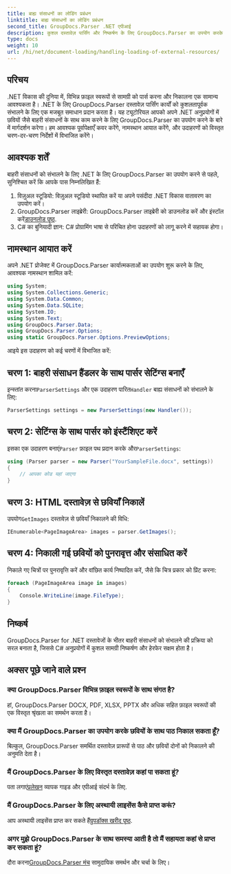 ```yaml
---
title: बाह्य संसाधनों का लोडिंग प्रबंधन
linktitle: बाह्य संसाधनों का लोडिंग प्रबंधन
second_title: GroupDocs.Parser .NET एपीआई
description: कुशल दस्तावेज़ पार्सिंग और निष्कर्षण के लिए GroupDocs.Parser का उपयोग करके .NET में बाहरी संसाधनों को संभालना सीखें।
type: docs
weight: 10
url: /hi/net/document-loading/handling-loading-of-external-resources/
---
```

## परिचय
.NET विकास की दुनिया में, विभिन्न फ़ाइल स्वरूपों से सामग्री को पार्स करना और निकालना एक सामान्य आवश्यकता है। .NET के लिए GroupDocs.Parser दस्तावेज़ पार्सिंग कार्यों को कुशलतापूर्वक संभालने के लिए एक मजबूत समाधान प्रदान करता है। यह ट्यूटोरियल आपको अपने .NET अनुप्रयोगों में छवियों जैसे बाहरी संसाधनों के साथ काम करने के लिए GroupDocs.Parser का उपयोग करने के बारे में मार्गदर्शन करेगा। हम आवश्यक पूर्वापेक्षाएँ कवर करेंगे, नामस्थान आयात करेंगे, और उदाहरणों को विस्तृत चरण-दर-चरण निर्देशों में विभाजित करेंगे।
## आवश्यक शर्तें
बाहरी संसाधनों को संभालने के लिए .NET के लिए GroupDocs.Parser का उपयोग करने से पहले, सुनिश्चित करें कि आपके पास निम्नलिखित हैं:
1. विज़ुअल स्टूडियो: विज़ुअल स्टूडियो स्थापित करें या अपने पसंदीदा .NET विकास वातावरण का उपयोग करें।
2. GroupDocs.Parser लाइब्रेरी: GroupDocs.Parser लाइब्रेरी को डाउनलोड करें और इंस्टॉल करें[डाउनलोड पृष्ठ](https://releases.groupdocs.com/parser/net/).
3. C# का बुनियादी ज्ञान: C# प्रोग्रामिंग भाषा से परिचित होना उदाहरणों को लागू करने में सहायक होगा।

## नामस्थान आयात करें
अपने .NET प्रोजेक्ट में GroupDocs.Parser कार्यात्मकताओं का उपयोग शुरू करने के लिए, आवश्यक नामस्थान शामिल करें:
```csharp
using System;
using System.Collections.Generic;
using System.Data.Common;
using System.Data.SQLite;
using System.IO;
using System.Text;
using GroupDocs.Parser.Data;
using GroupDocs.Parser.Options;
using static GroupDocs.Parser.Options.PreviewOptions;
```

आइये इस उदाहरण को कई चरणों में विभाजित करें:
## चरण 1: बाहरी संसाधन हैंडलर के साथ पार्सर सेटिंग्स बनाएँ
 इन्स्तांत करना`ParserSettings` और एक उदाहरण पारित`Handler` बाह्य संसाधनों को संभालने के लिए:
```csharp
ParserSettings settings = new ParserSettings(new Handler());
```
## चरण 2: सेटिंग्स के साथ पार्सर को इंस्टैंशिएट करें
 इसका एक उदाहरण बनाएं`Parser` फ़ाइल पथ प्रदान करके और`ParserSettings`:
```csharp
using (Parser parser = new Parser("YourSampleFile.docx", settings))
{
    // आपका कोड यहां जाएगा
}
```
## चरण 3: HTML दस्तावेज़ से छवियाँ निकालें
 उपयोग`GetImages` दस्तावेज़ से छवियाँ निकालने की विधि:
```csharp
IEnumerable<PageImageArea> images = parser.GetImages();
```
## चरण 4: निकाली गई छवियों को पुनरावृत्त और संसाधित करें
निकाले गए चित्रों पर पुनरावृत्ति करें और वांछित कार्य निष्पादित करें, जैसे कि चित्र प्रकार को प्रिंट करना:
```csharp
foreach (PageImageArea image in images)
{
    Console.WriteLine(image.FileType);
}
```

## निष्कर्ष
GroupDocs.Parser for .NET दस्तावेजों के भीतर बाहरी संसाधनों को संभालने की प्रक्रिया को सरल बनाता है, जिससे C# अनुप्रयोगों में कुशल सामग्री निष्कर्षण और हेरफेर सक्षम होता है।

## अक्सर पूछे जाने वाले प्रश्न
### क्या GroupDocs.Parser विभिन्न फ़ाइल स्वरूपों के साथ संगत है?
हां, GroupDocs.Parser DOCX, PDF, XLSX, PPTX और अधिक सहित फ़ाइल स्वरूपों की एक विस्तृत श्रृंखला का समर्थन करता है।
### क्या मैं GroupDocs.Parser का उपयोग करके छवियों के साथ पाठ निकाल सकता हूँ?
बिल्कुल, GroupDocs.Parser समर्थित दस्तावेज़ प्रारूपों से पाठ और छवियों दोनों को निकालने की अनुमति देता है।
### मैं GroupDocs.Parser के लिए विस्तृत दस्तावेज़ कहां पा सकता हूं?
 पता लगाएं[प्रलेखन](https://reference.groupdocs.com/parser/net/) व्यापक गाइड और एपीआई संदर्भ के लिए.
### मैं GroupDocs.Parser के लिए अस्थायी लाइसेंस कैसे प्राप्त करूं?
 आप अस्थायी लाइसेंस प्राप्त कर सकते हैं[ग्रुपडॉक्स खरीद पृष्ठ](https://purchase.groupdocs.com/temporary-license/).
### अगर मुझे GroupDocs.Parser के साथ समस्या आती है तो मैं सहायता कहां से प्राप्त कर सकता हूं?
 दौरा करना[GroupDocs.Parser मंच](https://forum.groupdocs.com/c/parser/17) सामुदायिक समर्थन और चर्चा के लिए।